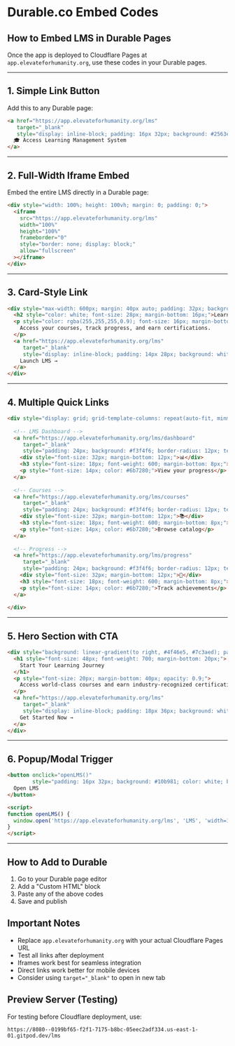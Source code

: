 # Durable.co Embed Codes

## How to Embed LMS in Durable Pages

Once the app is deployed to Cloudflare Pages at `app.elevateforhumanity.org`, use these codes in your Durable pages.

---

## 1. Simple Link Button

Add this to any Durable page:

```html
<a href="https://app.elevateforhumanity.org/lms" 
   target="_blank"
   style="display: inline-block; padding: 16px 32px; background: #2563eb; color: white; text-decoration: none; border-radius: 8px; font-weight: 600; font-size: 18px;">
  🎓 Access Learning Management System
</a>
```

---

## 2. Full-Width Iframe Embed

Embed the entire LMS directly in a Durable page:

```html
<div style="width: 100%; height: 100vh; margin: 0; padding: 0;">
  <iframe 
    src="https://app.elevateforhumanity.org/lms" 
    width="100%" 
    height="100%" 
    frameborder="0"
    style="border: none; display: block;"
    allow="fullscreen"
  ></iframe>
</div>
```

---

## 3. Card-Style Link

```html
<div style="max-width: 600px; margin: 40px auto; padding: 32px; background: linear-gradient(135deg, #667eea 0%, #764ba2 100%); border-radius: 16px; box-shadow: 0 10px 40px rgba(0,0,0,0.2);">
  <h2 style="color: white; font-size: 28px; margin-bottom: 16px;">Learning Management System</h2>
  <p style="color: rgba(255,255,255,0.9); font-size: 16px; margin-bottom: 24px;">
    Access your courses, track progress, and earn certifications.
  </p>
  <a href="https://app.elevateforhumanity.org/lms" 
     target="_blank"
     style="display: inline-block; padding: 14px 28px; background: white; color: #667eea; text-decoration: none; border-radius: 8px; font-weight: 600;">
    Launch LMS →
  </a>
</div>
```

---

## 4. Multiple Quick Links

```html
<div style="display: grid; grid-template-columns: repeat(auto-fit, minmax(250px, 1fr)); gap: 20px; padding: 40px 20px;">
  
  <!-- LMS Dashboard -->
  <a href="https://app.elevateforhumanity.org/lms/dashboard" 
     target="_blank"
     style="padding: 24px; background: #f3f4f6; border-radius: 12px; text-decoration: none; color: #1f2937; border: 2px solid #e5e7eb; transition: all 0.3s;">
    <div style="font-size: 32px; margin-bottom: 12px;">📊</div>
    <h3 style="font-size: 18px; font-weight: 600; margin-bottom: 8px;">Dashboard</h3>
    <p style="font-size: 14px; color: #6b7280;">View your progress</p>
  </a>
  
  <!-- Courses -->
  <a href="https://app.elevateforhumanity.org/lms/courses" 
     target="_blank"
     style="padding: 24px; background: #f3f4f6; border-radius: 12px; text-decoration: none; color: #1f2937; border: 2px solid #e5e7eb; transition: all 0.3s;">
    <div style="font-size: 32px; margin-bottom: 12px;">📚</div>
    <h3 style="font-size: 18px; font-weight: 600; margin-bottom: 8px;">Courses</h3>
    <p style="font-size: 14px; color: #6b7280;">Browse catalog</p>
  </a>
  
  <!-- Progress -->
  <a href="https://app.elevateforhumanity.org/lms/progress" 
     target="_blank"
     style="padding: 24px; background: #f3f4f6; border-radius: 12px; text-decoration: none; color: #1f2937; border: 2px solid #e5e7eb; transition: all 0.3s;">
    <div style="font-size: 32px; margin-bottom: 12px;">🎯</div>
    <h3 style="font-size: 18px; font-weight: 600; margin-bottom: 8px;">Progress</h3>
    <p style="font-size: 14px; color: #6b7280;">Track achievements</p>
  </a>
  
</div>
```

---

## 5. Hero Section with CTA

```html
<div style="background: linear-gradient(to right, #4f46e5, #7c3aed); padding: 80px 20px; text-align: center; color: white;">
  <h1 style="font-size: 48px; font-weight: 700; margin-bottom: 20px;">
    Start Your Learning Journey
  </h1>
  <p style="font-size: 20px; margin-bottom: 40px; opacity: 0.9;">
    Access world-class courses and earn industry-recognized certifications
  </p>
  <a href="https://app.elevateforhumanity.org/lms" 
     target="_blank"
     style="display: inline-block; padding: 18px 36px; background: white; color: #4f46e5; text-decoration: none; border-radius: 12px; font-weight: 600; font-size: 18px; box-shadow: 0 4px 20px rgba(0,0,0,0.2);">
    Get Started Now →
  </a>
</div>
```

---

## 6. Popup/Modal Trigger

```html
<button onclick="openLMS()" 
        style="padding: 16px 32px; background: #10b981; color: white; border: none; border-radius: 8px; font-size: 18px; font-weight: 600; cursor: pointer;">
  Open LMS
</button>

<script>
function openLMS() {
  window.open('https://app.elevateforhumanity.org/lms', 'LMS', 'width=1200,height=800,scrollbars=yes,resizable=yes');
}
</script>
```

---

## How to Add to Durable

1. Go to your Durable page editor
2. Add a "Custom HTML" block
3. Paste any of the above codes
4. Save and publish

## Important Notes

- Replace `app.elevateforhumanity.org` with your actual Cloudflare Pages URL
- Test all links after deployment
- Iframes work best for seamless integration
- Direct links work better for mobile devices
- Consider using `target="_blank"` to open in new tab

## Preview Server (Testing)

For testing before Cloudflare deployment, use:
```
https://8080--0199bf65-f2f1-7175-b8bc-05eec2adf334.us-east-1-01.gitpod.dev/lms
```
